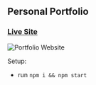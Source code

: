 ## Personal Portfolio

### [Live Site](https://jsmasterypro.com)

![Portfolio Website](https://i.ibb.co/5skRBWP/123.png)


Setup:
- run ```npm i && npm start```
